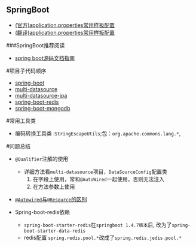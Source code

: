 ## SpringBoot
- [(官方)application.properties常用样板配置](https://docs.spring.io/spring-boot/docs/current/reference/html/common-application-properties.html)
- [(翻译)application.properties常用样板配置](https://blog.csdn.net/qq_28929589/article/details/79439795)

###SpringBoot推荐阅读
- [spring boot源码文档指南](http://blog.didispace.com/books/spring-boot-reference/)

#项目子代码顺序
- [spring-boot](springboot/README.md)
- [multi-datasource](multi-datasource/README.md)
- [multi-datasource-jpa](multi-datasource-jpa/README.md)
- [spring-boot-redis](spring-boot-redis/README.md)
- [spring-boot-mongodb](spring-boot-mongodb/README.md)


#常用工具类
- 编码转换工具类 :`StringEscapeUtils`;包：`org.apache.commons.lang.*`,

#问题总结
- `@Qualifier`注解的使用
    - 详细方法看`multi-datasource`项目，`DataSourceConfig`配置类
        1. 在字段上使用，常和`@AutoWired`一起使用，否则无法注入
        2. 在方法参数上使用

- [`@Autowired`与`@Resource`的区别](https://blog.csdn.net/weixin_40423597/article/details/80643990)

- Spring-boot-redis依赖
    - `spring-boot-starter-redis`在`springboot 1.4.7版本`后,
    改为了`spring-boot-starter-data-redis`
    - redis配置 `spring.redis.pool.*`改成了`spring.redis.jedis.pool.*`